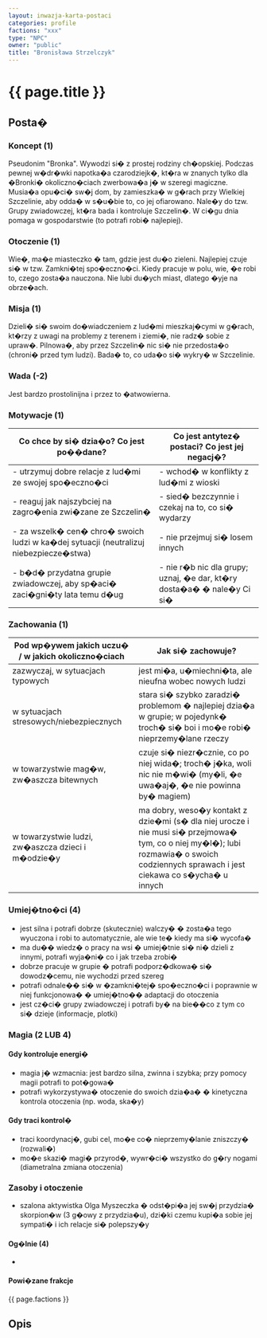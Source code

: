 ```yaml
---
layout: inwazja-karta-postaci
categories: profile
factions: "xxx"
type: "NPC"
owner: "public"
title: "Bronisława Strzelczyk"
---
```


# {{ page.title }}

## Posta�

### Koncept (1)
Pseudonim "Bronka". Wywodzi si� z prostej rodziny ch�opskiej. Podczas pewnej w�dr�wki napotka�a czarodziejk�, kt�ra w znanych tylko dla �Bronki� okoliczno�ciach zwerbowa�a j� w szeregi magiczne. 
Musia�a opu�ci� sw�j dom, by zamieszka� w g�rach przy Wielkiej Szczelinie, aby odda� w s�u�bie to, co jej ofiarowano. Nale�y do tzw. Grupy zwiadowczej, 
kt�ra bada i kontroluje Szczelin�. W ci�gu dnia pomaga w gospodarstwie (to potrafi robi� najlepiej).


### Otoczenie (1)
Wie�, ma�e miasteczko � tam, gdzie jest du�o zieleni. Najlepiej czuje si� w tzw. Zamkni�tej spo�eczno�ci. Kiedy pracuje w polu, wie, �e robi to, czego zosta�a nauczona. 
Nie lubi du�ych miast, dlatego �yje na obrze�ach.


### Misja (1)
Dzieli� si� swoim do�wiadczeniem z lud�mi mieszkaj�cymi w g�rach, kt�rzy z uwagi na problemy z terenem i ziemi�, nie radz� sobie z upraw�. 
Pilnowa�, aby przez Szczelin� nic si� nie przedosta�o (chroni� przed tym ludzi).
Bada� to, co uda�o si� wykry� w Szczelinie.


### Wada (-2)
Jest bardzo prostolinijna i przez to �atwowierna. 


### Motywacje (1)

| Co chce by si� dzia�o? Co jest po��dane?                 | Co jest antytez� postaci? Co jest jej negacj�?               |
|----------------------------------------------------------|--------------------------------------------------------------|
|- utrzymuj dobre relacje z lud�mi ze swojej spo�eczno�ci  | - wchod� w konflikty z lud�mi z wioski |
|- reaguj jak najszybciej na zagro�enia zwi�zane ze Szczelin� | - sied� bezczynnie i czekaj na to, co si� wydarzy |
|- za wszelk� cen� chro� swoich ludzi w ka�dej sytuacji (neutralizuj niebezpiecze�stwa)  | - nie przejmuj si� losem innych |
|- b�d� przydatna grupie zwiadowczej, aby sp�aci� zaci�gni�ty lata temu d�ug |- nie r�b nic dla grupy; uznaj, �e dar, kt�ry dosta�a� � nale�y Ci si� |

### Zachowania (1)

| Pod wp�ywem jakich uczu� / w jakich okoliczno�ciach | Jak si� zachowuje? |
|----------------------------------------------------------|--------------------------------------------------------------|
|zazwyczaj, w sytuacjach typowych  | jest mi�a, u�miechni�ta, ale nieufna wobec nowych ludzi |
|w sytuacjach stresowych/niebezpiecznych |stara si� szybko zaradzi� problemom � najlepiej dzia�a w grupie; w pojedynk� troch� si� boi i mo�e robi� nieprzemy�lane rzeczy  |
|w towarzystwie mag�w, zw�aszcza bitewnych |czuje si� niezr�cznie, co po niej wida�; troch� j�ka, woli nic nie m�wi� (my�li, �e uwa�aj�, �e nie powinna by� magiem)  |
|w towarzystwie ludzi, zw�aszcza dzieci i m�odzie�y |ma dobry, weso�y kontakt z dzie�mi (s� dla niej urocze i nie musi si� przejmowa� tym, co o niej my�l�); lubi rozmawia� o swoich codziennych sprawach i jest ciekawa co s�ycha� u innych |

### Umiej�tno�ci (4)

* jest silna i potrafi dobrze (skutecznie) walczy� � zosta�a tego wyuczona i robi to automatycznie, ale wie te� kiedy ma si� wycofa�
* ma du�� wiedz� o pracy na wsi � umiej�tnie si� ni� dzieli z innymi, potrafi wyja�ni� co i jak trzeba zrobi�
* dobrze pracuje w grupie � potrafi podporz�dkowa� si� dowodz�cemu, nie wychodzi przed szereg
* potrafi odnale�� si� w �zamkni�tej� spo�eczno�ci i poprawnie w niej funkcjonowa� � umiej�tno�� adaptacji do otoczenia
* jest cz�ci� grupy zwiadowczej i potrafi by� na bie��co z tym co si� dzieje (informacje, plotki)

### Magia (2 LUB 4)

#### Gdy kontroluje energi�

* magia j� wzmacnia: jest bardzo silna, zwinna i szybka; przy pomocy magii potrafi to pot�gowa�
* potrafi wykorzystywa� otoczenie do swoich dzia�a� � kinetyczna kontrola otoczenia (np. woda, ska�y)


#### Gdy traci kontrol�

* traci koordynacj�, gubi cel, mo�e co� nieprzemy�lanie zniszczy� (rozwali�)
* mo�e skazi� magi� przyrod�, wywr�ci� wszystko do g�ry nogami (diametralna zmiana otoczenia)

### Zasoby i otoczenie

* szalona aktywistka Olga Myszeczka � odst�pi�a jej sw�j przydzia� skorpion�w (3 g�owy z przydzia�u), dzi�ki czemu kupi�a sobie jej sympati� i ich relacje si� polepszy�y 

#### Og�lnie (4)

* 

#### Powi�zane frakcje

{{ page.factions }}

## Opis
